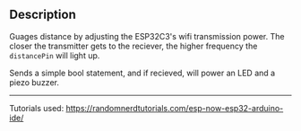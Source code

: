 ## Description

Guages distance by adjusting the ESP32C3's wifi transmission power. The closer the transmitter gets to the reciever, the higher frequency the `distancePin` will light up.

Sends a simple bool statement, and if recieved, will power an LED and a piezo buzzer.

____

Tutorials used: https://randomnerdtutorials.com/esp-now-esp32-arduino-ide/

